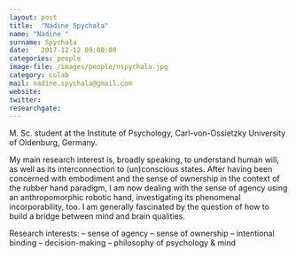 ```yaml
---
layout: post
title:  "Nadine Spychała"
name: "Nadine "
surname: Spychała
date:   2017-12-12 09:00:00
categories: people
image-file: /images/people/nspychala.jpg
category: colab
mail: nadine.spychala@gmail.com
website:
twitter:
researchgate:
---
```


M. Sc. student at the Institute of Psychology, Carl-von-Ossietzky University of Oldenburg, Germany.

My main research interest is, broadly speaking, to understand human will, as well as its interconnection to (un)conscious states. After having been concerned with embodiment and the sense of ownership in the context of the rubber hand paradigm, I am now dealing with the sense of agency using an anthropomorphic robotic hand, investigating its phenomenal incorporability, too. I am generally fascinated by the question of how to build a bridge between mind and brain qualities.

Research interests:
– sense of agency
– sense of ownership
– intentional binding
– decision-making
– philosophy of psychology & mind
